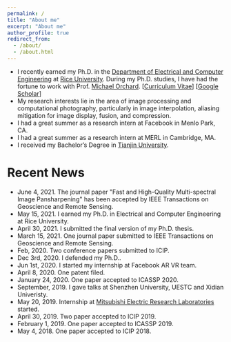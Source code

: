 ```yaml
---
permalink: /
title: "About me"
excerpt: "About me"
author_profile: true
redirect_from: 
  - /about/
  - /about.html
---
```


* I recently earned my Ph.D. in the [Department of Electrical and Computer Engineering](https://eceweb.rice.edu/) at [Rice University](https://www.rice.edu/). During my Ph.D. studies, I have had the fortune to work with Prof. [Michael Orchard](https://eceweb.rice.edu/michael-orchard). [[Curriculum Vitae](https://complexfilter.github.io/files/lantao_cv.pdf)] [[Google Scholar](https://scholar.google.com/citations?user=B1fy-hYAAAAJ&hl=en)]
* My research interests lie in the area of image processing and computational photography, particularly in image interpolation, aliasing mitigation for image display, fusion, and compression.
* I had a great summer as a research intern at Facebook in Menlo Park, CA. 
* I had a great summer as a research intern at MERL in Cambridge, MA. 
* I received my Bachelor’s Degree in [Tianjin University](http://www.tju.edu.cn/english/index.htm). 


# Recent News
* June 4, 2021. The journal paper "Fast and High-Quality Multi-spectral Image Pansharpening" has been accepted by IEEE Transactions on Geoscience and Remote Sensing. 
* May 15, 2021. I earned my Ph.D. in Electrical and Computer Engineering at Rice University. 
* April 30, 2021. I submitted the final version of my Ph.D. thesis. 
* March 15, 2021. One journal paper submitted to IEEE Transactions on Geoscience and Remote Sensing. 
* Feb, 2020. Two conference papers submitted to ICIP.
* Dec 3rd, 2020. I defended my Ph.D..
* Jun 1st, 2020. I started my internship at Facebook AR VR team.
* April 8, 2020. One patent filed.
* January 24, 2020. One paper accepted to ICASSP 2020.
* September, 2019. I gave talks at Shenzhen University, UESTC and Xidian Univeristy.
* May 20, 2019. Internship at [Mitsubishi Electric Research Laboratories](https://www.merl.com/) started.
* April 30, 2019. Two paper accepted to ICIP 2019.
* February 1, 2019. One paper accepted to ICASSP 2019.
* May 4, 2018. One paper accepted to ICIP 2018.
